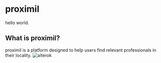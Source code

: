# proximil
hello world.
## What is proximil?
proximil is a platform designed to help users find relevant professionals in their locality.
![alterok](https://github.com/proximil/.github/assets/67735128/91af8ea8-64cb-4c51-81f2-d5f316529c52)
